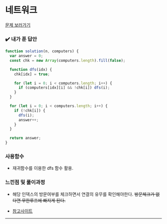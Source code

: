 # 네트워크

[문제 보러가기](https://school.programmers.co.kr/learn/courses/30/lessons/43162)

### :heavy_check_mark: 내가 푼 답안

```javascript
function solution(n, computers) {
  var answer = 0;
  const chk = new Array(computers.length).fill(false);

  function dfs(idx) {
    chk[idx] = true;

    for (let i = 0; i < computers.length; i++) {
      if (computers[idx][i] && !chk[i]) dfs(i);
    }
  }

  for (let i = 0; i < computers.length; i++) {
    if (!chk[i]) {
      dfs(i);
      answer++;
    }
  }

  return answer;
}
```

### 사용함수

- 재귀함수를 이용한 dfs 함수 활용.

### 느낀점 및 풀이과정

- 해당 인덱스의 방문여부를 체크하면서 연결의 유무를 확인해야한다. ~~방문체크가 없다면 무한루프에 빠지게 된다.~~

- [참고사이트](https://yong-nyong.tistory.com/22)

<hr/>
